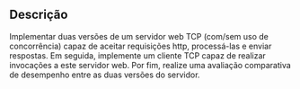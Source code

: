## Descrição

Implementar duas versões de um servidor web TCP (com/sem uso de concorrência) capaz de aceitar requisições http, processá-las e enviar respostas. Em seguida, implemente um cliente TCP capaz de realizar invocações a este servidor web. Por fim, realize uma avaliação comparativa de desempenho entre as duas versões do servidor.
